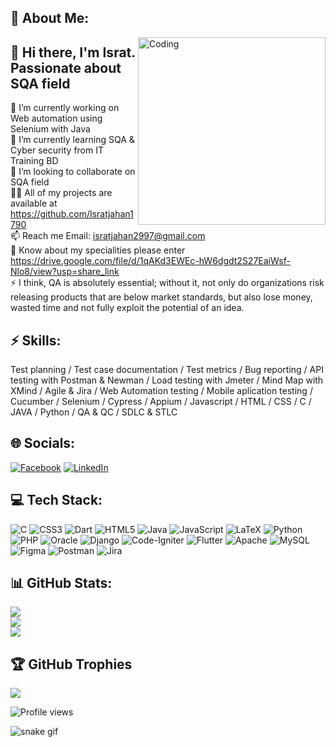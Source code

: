 ## 💫 About Me:
<img align="right" alt="Coding" width="300" src="https://i.imgur.com/tN5CW8d.gif">

## 👋 Hi there, I'm Israt. Passionate about SQA field
🔭 I’m currently working on Web automation using Selenium with Java<br>🌱 I’m currently learning SQA & Cyber security from IT Training BD<br>👯 I’m looking to collaborate on SQA field<br>👨‍💻 All of my projects are available at https://github.com/Isratjahan1790<br>📫 Reach me Email: isratjahan2997@gmail.com<br>📄 Know about my specialities please enter https://drive.google.com/file/d/1qAKd3EWEc-hW6dgdt2S27EaiWsf-Nlo8/view?usp=share_link<br>⚡ I think, QA is absolutely essential; without it, not only do organizations risk releasing products that are below market standards, but also lose money, wasted time and not fully exploit the potential of an idea.


## ⚡ Skills:
Test planning / Test case documentation / Test metrics / Bug reporting / API testing with Postman & Newman / Load testing with Jmeter / Mind Map with XMind / Agile & Jira /  Web Automation testing / Mobile aplication testing / Cucumber / Selenium / Cypress / Appium / Javascript /  HTML / CSS / C / JAVA / Python / QA & QC / SDLC & STLC


## 🌐 Socials:
[![Facebook](https://img.shields.io/badge/Facebook-%231877F2.svg?logo=Facebook&logoColor=white)](https://facebook.com/ishratjahan.1790) [![LinkedIn](https://img.shields.io/badge/LinkedIn-%230077B5.svg?logo=linkedin&logoColor=white)](https://linkedin.com/in/israt-jahan1790) 

## 💻 Tech Stack:
![C](https://img.shields.io/badge/c-%2300599C.svg?style=for-the-badge&logo=c&logoColor=white) ![CSS3](https://img.shields.io/badge/css3-%231572B6.svg?style=for-the-badge&logo=css3&logoColor=white) ![Dart](https://img.shields.io/badge/dart-%230175C2.svg?style=for-the-badge&logo=dart&logoColor=white) ![HTML5](https://img.shields.io/badge/html5-%23E34F26.svg?style=for-the-badge&logo=html5&logoColor=white) ![Java](https://img.shields.io/badge/java-%23ED8B00.svg?style=for-the-badge&logo=java&logoColor=white) ![JavaScript](https://img.shields.io/badge/javascript-%23323330.svg?style=for-the-badge&logo=javascript&logoColor=%23F7DF1E) ![LaTeX](https://img.shields.io/badge/latex-%23008080.svg?style=for-the-badge&logo=latex&logoColor=white) ![Python](https://img.shields.io/badge/python-3670A0?style=for-the-badge&logo=python&logoColor=ffdd54) ![PHP](https://img.shields.io/badge/php-%23777BB4.svg?style=for-the-badge&logo=php&logoColor=white) ![Oracle](https://img.shields.io/badge/Oracle-F80000?style=for-the-badge&logo=oracle&logoColor=white) ![Django](https://img.shields.io/badge/django-%23092E20.svg?style=for-the-badge&logo=django&logoColor=white) ![Code-Igniter](https://img.shields.io/badge/CodeIgniter-%23EF4223.svg?style=for-the-badge&logo=codeIgniter&logoColor=white) ![Flutter](https://img.shields.io/badge/Flutter-%2302569B.svg?style=for-the-badge&logo=Flutter&logoColor=white) ![Apache](https://img.shields.io/badge/apache-%23D42029.svg?style=for-the-badge&logo=apache&logoColor=white) ![MySQL](https://img.shields.io/badge/mysql-%2300f.svg?style=for-the-badge&logo=mysql&logoColor=white) 	![Figma](https://img.shields.io/badge/figma-%23F24E1E.svg?style=for-the-badge&logo=figma&logoColor=white) ![Postman](https://img.shields.io/badge/Postman-FF6C37?style=for-the-badge&logo=postman&logoColor=white) ![Jira](https://img.shields.io/badge/jira-%230A0FFF.svg?style=for-the-badge&logo=jira&logoColor=white)


## 📊 GitHub Stats:
![](https://github-readme-stats.vercel.app/api?username=Isratjahan1790&theme=radical&hide_border=false&include_all_commits=false&count_private=false)<br/>
![](https://github-readme-streak-stats.herokuapp.com/?user=Isratjahan1790&theme=radical&hide_border=false)<br/>
![](https://github-readme-stats.vercel.app/api/top-langs/username=Isratjahan1790&theme=radical&hide_border=false&include_all_commits=false&count_private=false&layout=compact)

## 🏆 GitHub Trophies
![](https://github-profile-trophy.vercel.app/?username=Isratjahan1790&theme=darkhub&no-frame=false&no-bg=true&margin-w=4)
  





![Profile views](https://gpvc.arturio.dev/Isratjahan1790)  

![snake gif](https://github.com/Isratjahan1790/Isratjahan1790/blob/output/github-contribution-grid-snake.gif)
